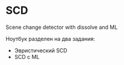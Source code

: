 # SCD
Scene change detector with dissolve and ML

Ноутбук разделен на два задания:
* Эвристический SCD
* SCD с ML
